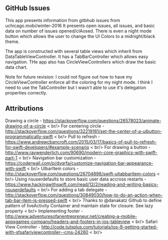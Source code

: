 ## GitHub Issues

This app presents information from gitbhub issues from uchicago.mobi/winter-2016
It presents open issues, all issues, and basic data on number of issues opened/clAosed. There is even a night mode button which allows the user to change the UI Colors to a midnight/black theme.

The app is constructed with several table views which inherit from DataTableViewController. It has a TabBarController which allows easy navigation. THe app also has CircleViewControllers which draw the basic data chart. 

Note for future revision: I could not figure out how to have my CircleViewController enforce all the coloring for my night mode. I think I need to use the TabController but I wasn't able to use it's delegation properties correctly. 

## Attributions

Drawing a circle -  https://stackoverflow.com/questions/26578023/animate-drawing-of-a-circle < br/>
For centering circle -  http://stackoverflow.com/questions/32219161/set-the-center-of-a-uibutton-programmatically-swift < br/>
Pull to refresh - https://www.andrewcbancroft.com/2015/03/17/basics-of-pull-to-refresh-for-swift-developers/#example-scenario < br/>
For drawing a button - http://www.raywenderlich.com/90690/modern-core-graphics-with-swift-part-1 < br/>
Navigation bar customization - https://coderwall.com/p/dyqrfa/customize-navigation-bar-appearance-with-swift  < br/>
UIbarItem colors - http://stackoverflow.com/questions/26704896/swift-uitabbaritem-colors < br/>
Using nsuserdefaults to store basic user data accross restarts - https://www.hackingwithswift.com/read/12/2/reading-and-writing-basics-nsuserdefaults < br/>
For adding a tab delegate - http://stackoverflow.com/questions/30849030/how-to-do-an-action-when-tab-bar-item-is-pressed-swift < br/>
Thanks to @danakatz Github to define pattern of liveActivity Container and maintain state for closure. See lazy property < br/>
Implementing footer - http://www.adventuresofanentrepreneur.net/creating-a-mobile-appsgames-company/headers-and-footers-in-ios-tableview < br/>
Safari View Controller - http://code.tutsplus.com/tutorials/ios-9-getting-started-with-sfsafariviewcontroller--cms-24260  < br/>
 
